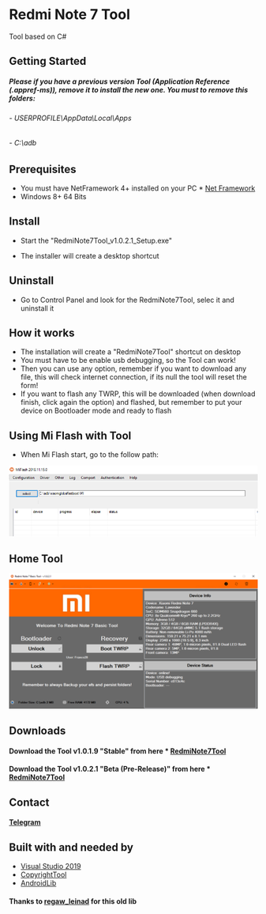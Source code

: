 # Redmi Note 7 Tool 

Tool based on C#

## Getting Started

##### Please if you have a previous version Tool (Application Reference (.appref-ms)), remove it to install the new one. You must to remove this folders:
###### - USERPROFILE\AppData\Local\Apps
###### - C:\adb

## Prerequisites

- You must have NetFramework 4+ installed on your PC * [Net Framework](https://dotnet.microsoft.com/download) 
- Windows 8+ 64 Bits

## Install

- Start the "RedmiNote7Tool_v1.0.2.1_Setup.exe"

- The installer will create a desktop shortcut

## Uninstall

- Go to Control Panel and look for the RedmiNote7Tool, selec it and uninstall it

## How it works

- The installation will create a "RedmiNote7Tool" shortcut on desktop
- You must have to be enable usb debugging, so the Tool can work! 
- Then you can use any option, remember if you want to download any file, this will check internet connection, if its null the tool will reset the form!
- If you want to flash any TWRP, this will be downloaded (when download finish, click again the option) and flashed, but remember to put your device on Bootloader mode and ready to flash

## Using Mi Flash with Tool

- When Mi Flash start, go to the follow path:

![Tool](https://raw.githubusercontent.com/Franco28/RedmiNote7ToolC-/master/miflash.png "Mi Flash Path}")

## Home Tool

![Tool](https://raw.githubusercontent.com/Franco28/RedmiNote7ToolC-/master/tool.png "Tool")

## Downloads

#### Download the Tool v1.0.1.9 "Stable" from here * [RedmiNote7Tool](https://github.com/Franco28/RedmiNote7ToolC-/releases/tag/v1.0.1.9) 

#### Download the Tool v1.0.2.1 "Beta (Pre-Release)" from here * [RedmiNote7Tool](https://github.com/Franco28/RedmiNote7ToolC-/releases/tag/v1.0.2.1) 

## Contact 
#### [Telegram](https://t.me/francom28) 

## Built with and needed by

* [Visual Studio 2019](https://visualstudio.microsoft.com/es/free-developer-offers/)
* [CopyrightTool](https://github.com/Franco28/RedmiNote7ToolC-CopyrightTool)
* [AndroidLib](https://github.com/Franco28/AndroidLib)

#### Thanks to [regaw_leinad](https://forum.xda-developers.com/showthread.php?t=1512685) for this old lib
